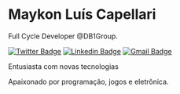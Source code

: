 # Maykon Luís Capellari 

Full Cycle Developer @DB1Group.

[![Twitter Badge](https://img.shields.io/badge/-@maykoncapellari-006D99?style=flat-square&labelColor=006D99&logo=twitter&logoColor=white&link=https://twitter.com/maykoncapellari)](https://twitter.com/maykoncapellari) 
[![Linkedin Badge](https://img.shields.io/badge/-Maykon%20Capellari-006D99?style=flat-square&logo=Linkedin&logoColor=white&link=https://www.linkedin.com/in/maykoncapellari/)](https://www.linkedin.com/in/maykoncapellari/) 
[![Gmail Badge](https://img.shields.io/badge/-maykonluiscapellari@gmail.com-006D99?style=flat-square&logo=Gmail&logoColor=white&link=mailto:maykonluiscapellari@gmail.com)](mailto:maykonluiscapellari@gmail.com)

Entusiasta com novas tecnologias

Apaixonado por programação, jogos e eletrônica.
